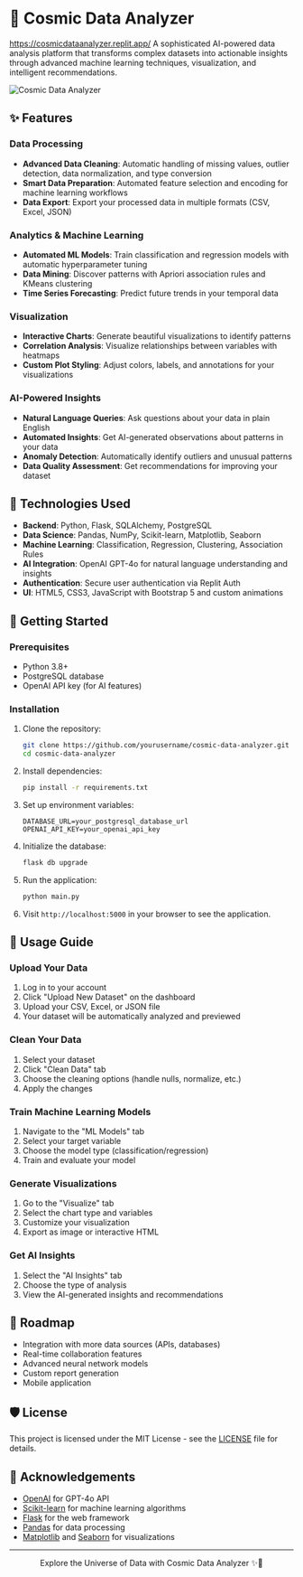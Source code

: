 # 🌌 Cosmic Data Analyzer
https://cosmicdataanalyzer.replit.app/
A sophisticated AI-powered data analysis platform that transforms complex datasets into actionable insights through advanced machine learning techniques, visualization, and intelligent recommendations.

![Cosmic Data Analyzer](https://i.imgur.com/your-project-screenshot.png)

## ✨ Features

### Data Processing
- **Advanced Data Cleaning**: Automatic handling of missing values, outlier detection, data normalization, and type conversion
- **Smart Data Preparation**: Automated feature selection and encoding for machine learning workflows
- **Data Export**: Export your processed data in multiple formats (CSV, Excel, JSON)

### Analytics & Machine Learning
- **Automated ML Models**: Train classification and regression models with automatic hyperparameter tuning
- **Data Mining**: Discover patterns with Apriori association rules and KMeans clustering
- **Time Series Forecasting**: Predict future trends in your temporal data

### Visualization
- **Interactive Charts**: Generate beautiful visualizations to identify patterns
- **Correlation Analysis**: Visualize relationships between variables with heatmaps
- **Custom Plot Styling**: Adjust colors, labels, and annotations for your visualizations

### AI-Powered Insights
- **Natural Language Queries**: Ask questions about your data in plain English
- **Automated Insights**: Get AI-generated observations about patterns in your data
- **Anomaly Detection**: Automatically identify outliers and unusual patterns
- **Data Quality Assessment**: Get recommendations for improving your dataset

## 🚀 Technologies Used

- **Backend**: Python, Flask, SQLAlchemy, PostgreSQL
- **Data Science**: Pandas, NumPy, Scikit-learn, Matplotlib, Seaborn
- **Machine Learning**: Classification, Regression, Clustering, Association Rules
- **AI Integration**: OpenAI GPT-4o for natural language understanding and insights
- **Authentication**: Secure user authentication via Replit Auth
- **UI**: HTML5, CSS3, JavaScript with Bootstrap 5 and custom animations

## 🔮 Getting Started

### Prerequisites
- Python 3.8+
- PostgreSQL database
- OpenAI API key (for AI features)

### Installation

1. Clone the repository:
   ```bash
   git clone https://github.com/yourusername/cosmic-data-analyzer.git
   cd cosmic-data-analyzer
   ```

2. Install dependencies:
   ```bash
   pip install -r requirements.txt
   ```

3. Set up environment variables:
   ```
   DATABASE_URL=your_postgresql_database_url
   OPENAI_API_KEY=your_openai_api_key
   ```

4. Initialize the database:
   ```bash
   flask db upgrade
   ```

5. Run the application:
   ```bash
   python main.py
   ```

6. Visit `http://localhost:5000` in your browser to see the application.

## 💫 Usage Guide

### Upload Your Data
1. Log in to your account
2. Click "Upload New Dataset" on the dashboard
3. Upload your CSV, Excel, or JSON file
4. Your dataset will be automatically analyzed and previewed

### Clean Your Data
1. Select your dataset
2. Click "Clean Data" tab
3. Choose the cleaning options (handle nulls, normalize, etc.)
4. Apply the changes

### Train Machine Learning Models
1. Navigate to the "ML Models" tab
2. Select your target variable
3. Choose the model type (classification/regression)
4. Train and evaluate your model

### Generate Visualizations
1. Go to the "Visualize" tab
2. Select the chart type and variables
3. Customize your visualization
4. Export as image or interactive HTML

### Get AI Insights
1. Select the "AI Insights" tab
2. Choose the type of analysis
3. View the AI-generated insights and recommendations

## 🌠 Roadmap

- Integration with more data sources (APIs, databases)
- Real-time collaboration features
- Advanced neural network models
- Custom report generation
- Mobile application

## 🛡️ License

This project is licensed under the MIT License - see the [LICENSE](LICENSE) file for details.

## 🌟 Acknowledgements

- [OpenAI](https://openai.com/) for GPT-4o API
- [Scikit-learn](https://scikit-learn.org/) for machine learning algorithms
- [Flask](https://flask.palletsprojects.com/) for the web framework
- [Pandas](https://pandas.pydata.org/) for data processing
- [Matplotlib](https://matplotlib.org/) and [Seaborn](https://seaborn.pydata.org/) for visualizations

---

<p align="center">Explore the Universe of Data with Cosmic Data Analyzer ✨🔭</p>
